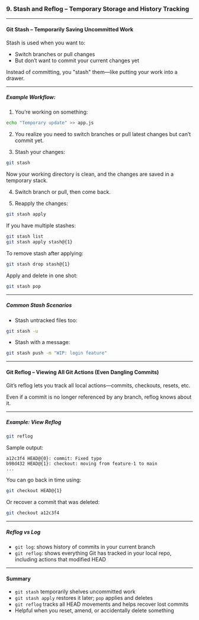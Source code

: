 ### 9. Stash and Reflog – Temporary Storage and History Tracking

---

#### Git Stash – Temporarily Saving Uncommitted Work

Stash is used when you want to:

* Switch branches or pull changes
* But don’t want to commit your current changes yet

Instead of committing, you "stash" them—like putting your work into a drawer.

---

##### Example Workflow:

1. You’re working on something:

```bash
echo "Temporary update" >> app.js
```

2. You realize you need to switch branches or pull latest changes but can’t commit yet.

3. Stash your changes:

```bash
git stash
```

Now your working directory is clean, and the changes are saved in a temporary stack.

4. Switch branch or pull, then come back.

5. Reapply the changes:

```bash
git stash apply
```

If you have multiple stashes:

```bash
git stash list
git stash apply stash@{1}
```

To remove stash after applying:

```bash
git stash drop stash@{1}
```

Apply and delete in one shot:

```bash
git stash pop
```

---

##### Common Stash Scenarios

* Stash untracked files too:

```bash
git stash -u
```

* Stash with a message:

```bash
git stash push -m "WIP: login feature"
```

---

#### Git Reflog – Viewing All Git Actions (Even Dangling Commits)

Git’s reflog lets you track all local actions—commits, checkouts, resets, etc.

Even if a commit is no longer referenced by any branch, reflog knows about it.

---

##### Example: View Reflog

```bash
git reflog
```

Sample output:

```
a12c3f4 HEAD@{0}: commit: Fixed typo
b98d432 HEAD@{1}: checkout: moving from feature-1 to main
...
```

You can go back in time using:

```bash
git checkout HEAD@{1}
```

Or recover a commit that was deleted:

```bash
git checkout a12c3f4
```

---

##### Reflog vs Log

* `git log`: shows history of commits in your current branch
* `git reflog`: shows everything Git has tracked in your local repo, including actions that modified HEAD

---

#### Summary

* `git stash` temporarily shelves uncommitted work
* `git stash apply` restores it later; `pop` applies and deletes
* `git reflog` tracks all HEAD movements and helps recover lost commits
* Helpful when you reset, amend, or accidentally delete something
